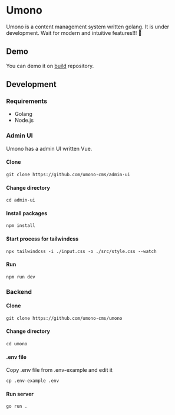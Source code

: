 # Umono
Umono is a content management system written golang. It is under development. Wait for modern and intuitive features!!! 🥳

## Demo
You can demo it on [build](https://github.com/umono-cms/build?tab=readme-ov-file#demo) repository.

## Development

### Requirements
- Golang
- Node.js

### Admin UI
Umono has a admin UI written Vue.
#### Clone
```
git clone https://github.com/umono-cms/admin-ui
```

#### Change directory
```
cd admin-ui
```

#### Install packages
```
npm install
```

#### Start process for tailwindcss
```
npx tailwindcss -i ./input.css -o ./src/style.css --watch
```

#### Run
```
npm run dev
```

### Backend
#### Clone
```
git clone https://github.com/umono-cms/umono
```

#### Change directory
```
cd umono
```

#### .env file
Copy .env file from .env-example and edit it
```
cp .env-example .env
```

#### Run server
```
go run .
```
